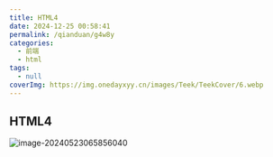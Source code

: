 ```yaml
---
title: HTML4
date: 2024-12-25 00:58:41
permalink: /qianduan/g4w8y
categories:
  - 前端
  - html
tags:
  - null
coverImg: https://img.onedayxyy.cn/images/Teek/TeekCover/6.webp
---
```



## HTML4

![image-20240523065856040](https://img.onedayxyy.cn/images/image-20240523065856040.png)
